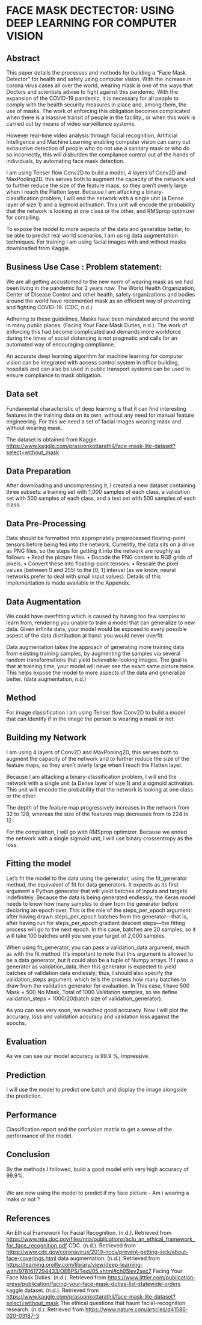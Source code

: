 # FACE MASK DECTECTOR: USING DEEP LEARNING FOR COMPUTER VISION

## Abstract
This paper details the processes and methods for building a “Face Mask Detector” for health and safety using computer vision. With the increase in corona virus cases all over the world, wearing mask is one of the ways that Doctors and scientists advise to fight against this pandemic. With the expansion of the COVID-19 pandemic, it is necessary for all people to comply with the health security measures in place and, among them, the use of masks. The work of enforcing this obligation becomes complicated when there is a massive transit of people in the facility., or when this work is carried out by means of video surveillance systems. 

However real-time video analysis through facial recognition, Artificial Intelligence and Machine Learning enabling computer vision can carry out exhaustive detection of people who do not use a sanitary mask or who do so incorrectly, this will disburden the compliance control out of the hands of individuals, by automating face mask detection.

I am using Tenser flow Conv2D to build a model, 4 layers of Conv2D and MaxPooling2D, this serves both to augment the capacity of the network and to further reduce the size of the feature maps, so they aren’t overly large when I reach the Flatten layer. Because I am attacking a binary-classification problem, I will end the network with a single unit (a Dense layer of size 1) and a sigmoid activation. This unit will encode the probability that the network is looking at one class or the other, and RMSprop optimizer for compiling.

To expose the model to more aspects of the data and generalize better, to be able to predict real world scenarios, I am using data augmentation techniques. For training I am using facial images with and without masks downloaded from Kaggle.


## Business Use Case : Problem statement:
We are all getting accustomed to the new norm of wearing mask as we had been living in the pandemic for 2 years now. The World Health Organization, Center of Disease Control and other health, safety organizations and bodies around the world have recemented mask as an efficient way of preventing and fighting COVID-19. (CDC, n.d.)

Adhering to these guidelines, Masks have been mandated around the world in many public places. (Facing Your Face Mask Duties, n.d.). The work of enforcing this had become complicated and demands more workforce during the times of social distancing is not pragmatic and calls for an automated way of encouraging compliance. 

An accurate deep learning algorithm for machine learning for computer vision can be integrated with access control system in office building, hospitals and can also be used in public transport systems can be used to ensure compliance to mask obligation. 


## Data set
Fundamental characteristic of deep learning is that it can find interesting features in the training data on its own, without any need for manual feature engineering. For this we need a set of facial images wearing mask and without wearing mask.

The dataset is obtained from Kaggle. https://www.kaggle.com/prasoonkottarathil/face-mask-lite-dataset?select=without_mask


## Data Preparation
After downloading and uncompressing it, I created a new dataset containing three subsets: a training set with 1,000 samples of each class, a validation set with 500 samples of each class, and a test set with 500 samples of each class.

## Data Pre-Processing
Data should be formatted into appropriately preprocessed floating-point tensors before being fed into the network. Currently, the data sits on a drive as PNG files, so the steps for getting it into the network are roughly as follows:
•	Read the picture files.
•	Decode the PNG content to RGB grids of pixels.
•	Convert these into floating-point tensors.
•	Rescale the pixel values (between 0 and 255) to the [0, 1] interval (as we know, neural networks prefer to deal with small input values).
Details of this implementation is made available in the Appendix.


## Data Augmentation
We could have overfitting which is caused by having too few samples to learn from, rendering you unable to train a model that can generalize to new data. Given infinite data, your model would be exposed to every possible aspect of the data distribution at hand: you would never overfit. 

Data augmentation takes the approach of generating more training data from existing training samples, by augmenting the samples via several random transformations that yield believable-looking images. The goal is that at training time, your model will never see the exact same picture twice. This helps expose the model to more aspects of the data and generalize better. (data augmentation, n.d.)

## Method
For image classification I am using Tenser flow Conv2D to build a model that can identify if in the image the person is wearing a mask or not.

## Building my Network
I am using 4 layers of Conv2D and MaxPooling2D, this serves both to augment the capacity of the network and to further reduce the size of the feature maps, so they aren’t overly large when I reach the Flatten layer. 

Because I am attacking a binary-classification problem, I will end the network with a single unit (a Dense layer of size 1) and a sigmoid activation. This unit will encode the probability that the network is looking at one class or the other.

The depth of the feature map progressively increases in the network from 32 to 128, whereas the size of the features map decreases from to 224 to 12.

For the compilation, I will go with RMSprop optimizer. Because we ended the network with a single sigmoid unit, I will use binary crossentropy as the loss.

## Fitting the model
Let’s fit the model to the data using the generator, using the fit_generator method, the equivalent of fit for data generators. It expects as its first argument a Python generator that will yield batches of inputs and targets indefinitely. Because the data is being generated endlessly, the Keras model needs to know how many samples to draw from the generator before declaring an epoch over. This is the role of the steps_per_epoch argument: after having drawn steps_per_epoch batches from the generator—that is, after having run for steps_per_epoch gradient descent steps—the fitting process will go to the next epoch. In this case, batches are 20 samples, so it will take 100 batches until you see your target of 2,000 samples.

When using fit_generator, you can pass a validation_data argument, much as with the fit method. It’s important to note that this argument is allowed to be a data generator, but it could also be a tuple of Numpy arrays. If I pass a generator as validation_data, then this generator is expected to yield batches of validation data endlessly; thus, I should also specify the validation_steps argument, which tells the process how many batches to draw from the validation generator for evaluation. In This case, I have 500 Mask + 500 No Mask, Total of 1000 Validation samples, so we define validation_steps = 1000/20(batch size of validation_generator). 

As you can see very soon, we reached good accuracy. Now I will plot the accuracy, loss and validation accuracy and validation loss against the epochs.

## Evaluation
As we can see our model accuracy is 99.9 %, Impressive.

## Prediction
I will use the model to predict one batch and display the image alongside the prediction.

## Performance
Classification report and the confusion matrix to get a sense of the performance of the model.

## Conclusion
By the methods I followed, build a good model with very high accuracy of 99.9%.

##
We are now using the model to predict if my face picture - Am i wearing a maks or not ?

## References
An Ethical Framework for Facial Recognition. (n.d.). Retrieved from https://www.ntia.doc.gov/files/ntia/publications/aclu_an_ethical_framework_for_face_recognition.pdf
CDC. (n.d.). Retrieved from https://www.cdc.gov/coronavirus/2019-ncov/prevent-getting-sick/about-face-coverings.html
data augmentation. (n.d.). Retrieved from https://learning.oreilly.com/library/view/deep-learning-with/9781617294433/OEBPS/Text/05.xhtml#ch05lev2sec7
Facing Your Face Mask Duties. (n.d.). Retrieved from https://www.littler.com/publication-press/publication/facing-your-face-mask-duties-list-statewide-orders
kaggle dataset. (n.d.). Retrieved from https://www.kaggle.com/prasoonkottarathil/face-mask-lite-dataset?select=without_mask
The ethical questions that haunt facial-recognition research. (n.d.). Retrieved from https://www.nature.com/articles/d41586-020-03187-3

